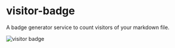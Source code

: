 # visitor-badge

A badge generator service to count visitors of your markdown file.

![visitor badge](https://visitor-badge.glitch.me/badge?page_id=jwenjian.visitor-badge)
